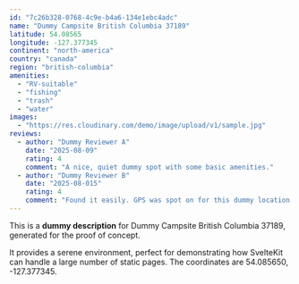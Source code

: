 ```yaml
---
id: "7c26b328-0768-4c9e-b4a6-134e1ebc4adc"
name: "Dummy Campsite British Columbia 37189"
latitude: 54.08565
longitude: -127.377345
continent: "north-america"
country: "canada"
region: "british-columbia"
amenities:
  - "RV-suitable"
  - "fishing"
  - "trash"
  - "water"
images:
  - "https://res.cloudinary.com/demo/image/upload/v1/sample.jpg"
reviews:
  - author: "Dummy Reviewer A"
    date: "2025-08-09"
    rating: 4
    comment: "A nice, quiet dummy spot with some basic amenities."
  - author: "Dummy Reviewer B"
    date: "2025-08-015"
    rating: 4
    comment: "Found it easily. GPS was spot on for this dummy location."
---
```


This is a **dummy description** for Dummy Campsite British Columbia 37189, generated for the proof of concept.

It provides a serene environment, perfect for demonstrating how SvelteKit can handle a large number of static pages. The coordinates are 54.085650, -127.377345.
